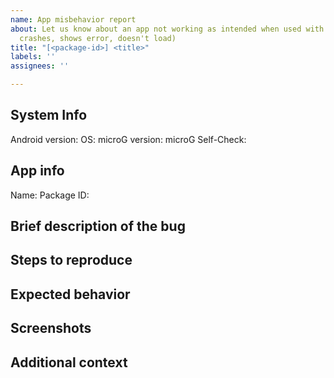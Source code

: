 ```yaml
---
name: App misbehavior report
about: Let us know about an app not working as intended when used with microG (e.g.
  crashes, shows error, doesn't load)
title: "[<package-id>] <title>"
labels: ''
assignees: ''

---
```


<!-- Any text like this is a comment, and will be used to explain what you should input and/or examples. -->

## System Info
<!-- e.g.
Android version: 15
OS: LineageOS 22 (whether it is official, unofficial, etc)
microG version: 0.3.3.240913 (make sure all components such as Companion are updated)
microG Self-Check: All ticked (can be found in microG Settings)
-->

Android version:
OS:
microG version:
microG Self-Check:
<!-- Missing checks in the self-check menu might be the reason why the issue is happening! -->

## App info
Name: <!-- [e.g. WhatsApp] -->
Package ID: <!-- [e.g. com.whatsapp] -->

<!-- You can find the package ID in the URL of the Play Store page, e.g. https://play.google.com/store/apps/details?id=com.whatsapp -->
<!-- Some aftermarket OSes (e.g. CalyxOS) might also show this under App Info -->

## Brief description of the bug
<!-- A clear and concise description of what the bug is. -->

## Steps to reproduce
<!-- e.g. Steps to reproduce the behavior:
1. Go to '...'
2. Click on '....'
3. Scroll down to '....'
4. See error -->

## Expected behavior
<!-- A clear and concise description of what you expected to happen. -->

## Screenshots
<!-- If applicable, add screenshots to help explain your problem. -->

## Additional context
<!-- Add any other context about the problem here. -->
